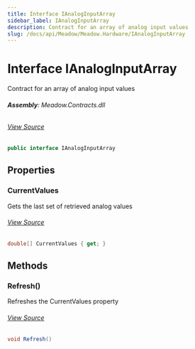 ```yaml
---
title: Interface IAnalogInputArray
sidebar_label: IAnalogInputArray
description: Contract for an array of analog input values
slug: /docs/api/Meadow/Meadow.Hardware/IAnalogInputArray
---
```

# Interface IAnalogInputArray
Contract for an array of analog input values

###### **Assembly**: Meadow.Contracts.dll
###### [View Source](https://github.com/WildernessLabs/Meadow.Contracts.git/blob/develop/Source/Meadow.Contracts/Hardware/Contracts/PortsAndBuses/IAnalogInputArray.cs#L6)
```csharp title="Declaration"
public interface IAnalogInputArray
```
## Properties
### CurrentValues
Gets the last set of retrieved analog values
###### [View Source](https://github.com/WildernessLabs/Meadow.Contracts.git/blob/develop/Source/Meadow.Contracts/Hardware/Contracts/PortsAndBuses/IAnalogInputArray.cs#L11)
```csharp title="Declaration"
double[] CurrentValues { get; }
```
## Methods
### Refresh()
Refreshes the CurrentValues property
###### [View Source](https://github.com/WildernessLabs/Meadow.Contracts.git/blob/develop/Source/Meadow.Contracts/Hardware/Contracts/PortsAndBuses/IAnalogInputArray.cs#L15)
```csharp title="Declaration"
void Refresh()
```
